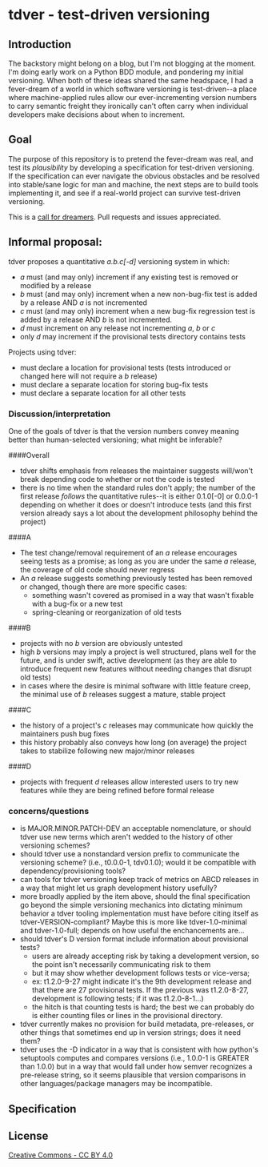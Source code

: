 tdver - test-driven versioning
=====

## Introduction
The backstory might belong on a blog, but I'm not blogging at the moment.
I'm doing early work on a Python BDD module, and pondering my initial
versioning. When both of these ideas shared the same headspace, I had a
fever-dream of a world in which software versioning is test-driven--a place
where machine-applied rules allow our ever-incrementing version numbers to carry
semantic freight they ironically can't often carry when individual developers
make decisions about when to increment.

## Goal
The purpose of this repository is to pretend the fever-dream was real, and
test its _plausibility_ by developing a specification for test-driven
versioning. If the specification can ever navigate the obvious obstacles and be
resolved into stable/sane logic for man and machine, the next steps are to build
tools implementing it, and see if a real-world project can survive test-driven
versioning.

This is a [call for dreamers][a]. Pull requests and issues appreciated.

## Informal proposal:
tdver proposes a quantitative *a.b.c[-d]* versioning system in which:
- *a* must (and may only) increment if any existing test is removed or modified
by a release
- *b* must (and may only) increment when a new non-bug-fix test is added by a
release AND *a* is not incremented
- *c* must (and may only) increment when a new bug-fix regression test is added
by a release AND *b* is not incremented.
- *d* must increment on any release not incrementing *a*, *b* or *c*
- only *d* may increment if the provisional tests directory contains tests

Projects using tdver:
- must declare a location for provisional tests (tests introduced or
changed here will not require a *b* release)
- must declare a separate location for storing bug-fix tests
- must declare a separate location for all other tests

### Discussion/interpretation
One of the goals of tdver is that the version numbers convey meaning better than
human-selected versioning; what might be inferable?

####Overall
- tdver shifts emphasis from releases the maintainer suggests will/won't
break depending code to whether or not the code is tested
- there is no time when the standard rules don't apply; the number of the first
release _follows_ the quantitative rules--it is either 0.1.0[-0] or 0.0.0-1
depending on whether it does or doesn't introduce tests (and this first version
already says a lot about the development philosophy behind the project)

####A
- The test change/removal requirement of an *a* release encourages seeing tests
as a promise; as long as you are under the same *a* release, the coverage of old
code should never regress
- An *a* release suggests something previously tested has been removed or
changed, though there are more specific cases:
	- something wasn't covered as promised in a way that wasn't fixable with a
	bug-fix or a new test
	- spring-cleaning or reorganization of old tests

####B
- projects with no *b* version are obviously untested
- high *b* versions may imply a project is well structured, plans well
for the future, and is under swift, active development (as they are able to
introduce frequent new features without needing changes that disrupt old tests)
- in cases where the desire is minimal software with little feature creep, the
minimal use of *b* releases suggest a mature, stable project

####C
- the history of a project's *c* releases may communicate how quickly the
maintainers push bug fixes
- this history probably also conveys how long (on average) the project takes to
stabilize following new major/minor releases

####D
- projects with frequent *d* releases allow interested users to try new features
while they are being refined before formal release

### concerns/questions
- is MAJOR.MINOR.PATCH-DEV an acceptable nomenclature, or should tdver use new
terms which aren't wedded to the history of other versioning schemes?
- should tdver use a nonstandard version prefix to communicate
the versioning scheme? (i.e., t0.0.0-1, tdv0.1.0); would it be compatible with
dependency/provisioning tools?
- can tools for tdver versioning keep track of metrics on ABCD releases in a way
that might let us graph development history usefully?
- more broadly applied by the item above, should the final specification go
beyond the simple versioning mechanics into dictating minimum behavior a
tdver tooling implementation must have before citing itself as
tdver-VERSION-compliant? Maybe this is more like tdver-1.0-minimal and
tdver-1.0-full; depends on how useful the enchancements are...
- should tdver's D version format include information about provisional tests?
	- users are already accepting risk by taking a development version, so the
	point isn't necessarily communicating risk to them
	- but it may show whether development follows tests or vice-versa;
	- ex: t1.2.0-9-27 might indicate it's the 9th development release and that
	there are 27 provisional tests. If the previous was t1.2.0-8-27, development
	is following tests; if it was t1.2.0-8-1...)
	- the hitch is that counting tests is hard; the best we can probably do is
	either counting files or lines in the provisional directory.
- tdver currently makes no provision for build metadata, pre-releases, or other
things that sometimes end up in version strings; does it need them?
- tdver uses the -D indicator in a way that is consistent with how python's
setuptools computes and compares versions (i.e., 1.0.0-1 is GREATER than 1.0.0)
but in a way that would fall under how semver recognizes a pre-release string,
so it seems plausible that version comparisons in other languages/package
managers may be incompatible.

## Specification

## License
[Creative Commons - CC BY 4.0](http://creativecommons.org/licenses/by/4.0/)

[a]: http://en.wikisource.org/wiki/Ode_(O%27Shaughnessy) "Ode, by O'Shaughnessy"

